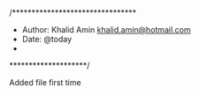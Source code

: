 /********************************
* Author: Khalid Amin khalid.amin@hotmail.com
* Date: @today	
* 
********************/

Added file first time
